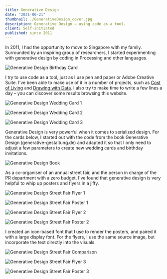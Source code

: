 ```yaml
---
title: Generative Design
date: "2021-06-21"
thumbnail: ./GenerativeDesign_cover.jpg
description: Generative Design – using code as a tool.
client: Self-initiated
published: since 2011
---
```


In 2011, I had the opportunity to move to Singapore with my family. Surrounded by an inspiring group of researchers, I started experimenting with generative design by coding in Processing and other languages.

<div class="kg-card kg-image-card kg-image-shadow kg-nopointer">

![Generative Design Birthday Card](./GenerativeDesign_BirthdayCard_1.jpg)

</div>

I try to use code as a tool, just as I use pen and paper or Adobe Creative Suite. I've been able to make use of it in a number of projects, such as <a href="../CostOfLiving">Cost of Living</a> and <a href="../DataDrawing">Drawing with Data</a>. I also try to make time to write a few lines a day – you can discover some results browsing this website.

<div class="kg-card kg-image-card kg-image-shadow kg-nopointer">

![Generative Design Wedding Card 1](./GenerativeDesign_WeddingCard1.jpg)

</div>

<div class="kg-card kg-image-card kg-image-shadow kg-nopointer">

![Generative Design Wedding Card 2](./GenerativeDesign_WeddingCard2.jpg)

</div>

<div class="kg-card kg-image-card kg-image-shadow kg-nopointer">

![Generative Design Wedding Card 3](./GenerativeDesign_WeddingCard3.jpg)

</div>

Generative Design is very powerful when it comes to serialized design. For the cards below, I started out with the code from the book Generative Design (generative-gestaltung.de) and adapted it so that I only need to adjust a few parameters to create new wedding cards and birthday invitations.

<div class="kg-card kg-image-card  kg-width-wide kg-image-shadow kg-nopointer">

![Generative Design Book](./GenerativeDesign_book.jpg)

</div>

As a co-organiser of an annual street fair, and the person in charge of the PR department with a zero budget, I've found that generative design is very helpful to whip up posters and flyers in a jiffy.

<div class="kg-card kg-image-card kg-image-shadow kg-nopointer">

![Generative Design Street Fair Flyer 1](./GenerativeDesign_StreetFairFlyer_3.jpg)

</div>

<div class="kg-card kg-image-card kg-image-shadow kg-nopointer">

![Generative Design Street Fair Poster 1](./GenerativeDesign_StreetFairPoster_3.jpg)

</div>

<div class="kg-card kg-image-card kg-image-shadow kg-nopointer">

![Generative Design Street Fair Flyer 2](./GenerativeDesign_StreetFairFlyer_2.jpg)

</div>

<div class="kg-card kg-image-card kg-image-shadow kg-nopointer">

![Generative Design Street Fair Poster 2](./GenerativeDesign_StreetFairPoster_2.jpg)

</div>

I created an icon-based font that I use to render the posters, and paired it with a large display font. For the flyers, I use the same source image, but incorporate the text directly into the visuals.

<div class="kg-card kg-image-card kg-width-wide kg-nopointer">

![Generative Design Street Fair Comparison](./GenerativeDesign_StreetFair_Compi.jpg)

</div>

<div class="kg-card kg-image-card kg-image-shadow kg-nopointer">

![Generative Design Street Fair Flyer 3](./GenerativeDesign_StreetFairFlyer_1.jpg)

</div>

<div class="kg-card kg-image-card kg-image-shadow kg-nopointer">

![Generative Design Street Fair Poster 3](./GenerativeDesign_StreetFairPoster_1.jpg)

</div>
